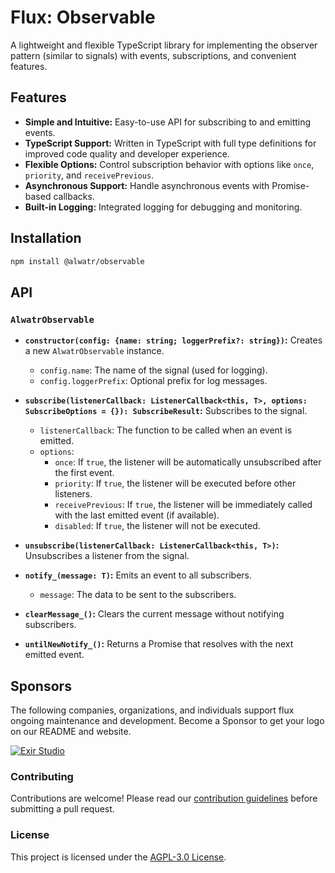 # Flux: Observable

A lightweight and flexible TypeScript library for implementing the observer pattern (similar to signals) with events, subscriptions, and convenient features.

## Features

* **Simple and Intuitive:**  Easy-to-use API for subscribing to and emitting events.
* **TypeScript Support:** Written in TypeScript with full type definitions for improved code quality and developer experience.
* **Flexible Options:**  Control subscription behavior with options like `once`, `priority`, and `receivePrevious`.
* **Asynchronous Support:**  Handle asynchronous events with Promise-based callbacks.
* **Built-in Logging:**  Integrated logging for debugging and monitoring.

## Installation

```bash
npm install @alwatr/observable
```

## API

### `AlwatrObservable`

* **`constructor(config: {name: string; loggerPrefix?: string})`:** Creates a new `AlwatrObservable` instance.
  * `config.name`: The name of the signal (used for logging).
  * `config.loggerPrefix`: Optional prefix for log messages.

* **`subscribe(listenerCallback: ListenerCallback<this, T>, options: SubscribeOptions = {}): SubscribeResult`:** Subscribes to the signal.
  * `listenerCallback`: The function to be called when an event is emitted.
  * `options`:
    * `once`: If `true`, the listener will be automatically unsubscribed after the first event.
    * `priority`: If `true`, the listener will be executed before other listeners.
    * `receivePrevious`: If `true`, the listener will be immediately called with the last emitted event (if available).
    * `disabled`: If `true`, the listener will not be executed.

* **`unsubscribe(listenerCallback: ListenerCallback<this, T>)`:** Unsubscribes a listener from the signal.

* **`notify_(message: T)`:** Emits an event to all subscribers.
  * `message`: The data to be sent to the subscribers.

* **`clearMessage_()`:** Clears the current message without notifying subscribers.
* **`untilNewNotify_()`:** Returns a Promise that resolves with the next emitted event.

## Sponsors

The following companies, organizations, and individuals support flux ongoing maintenance and development. Become a Sponsor to get your logo on our README and website.

[![Exir Studio](https://avatars.githubusercontent.com/u/181194967?s=200&v=4)](https://exirstudio.com)

### Contributing

Contributions are welcome! Please read our [contribution guidelines](https://github.com/Alwatr/.github/blob/next/CONTRIBUTING.md) before submitting a pull request.

### License

This project is licensed under the [AGPL-3.0 License](LICENSE).
